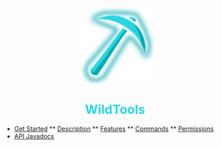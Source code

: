 <center>
  <a style="color: black; text-decoration: none;" href="/#/wildtools/">
    <img src="./images/wildtools-icon.png" width=35%>
    <h1 style="color: #26d7e2;">WildTools</h1>
  </a>
</center>

* [Get Started](wildtools/)
** [Description](wildtools/?id=description)
** [Features](wildtools/?id=features)
** [Commands](wildtools/?id=commands)
** [Permissions](wildtools/?id=permissions)
* [API Javadocs](https://bg-software.com/wildtools/api/)